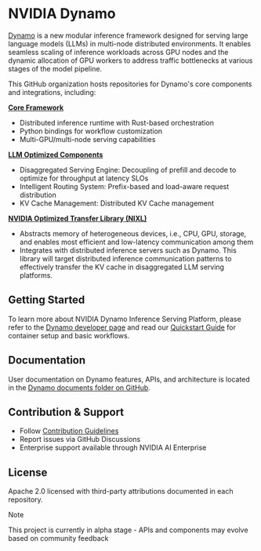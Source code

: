 <!--
SPDX-FileCopyrightText: Copyright (c) 2024-2025 NVIDIA CORPORATION & AFFILIATES. All rights reserved.
SPDX-License-Identifier: Apache-2.0
-->

# NVIDIA Dynamo

[Dynamo](https://github.com/ai-dynamo/dynamo) is a new modular inference framework designed for serving large language models (LLMs) in multi-node distributed environments. It enables seamless scaling of inference workloads across GPU nodes and the dynamic allocation of GPU workers to address traffic bottlenecks at various stages of the model pipeline.

This GitHub organization hosts repositories for Dynamo's core components and integrations, including:

**[Core Framework](https://github.com/ai-dynamo/dynamo/tree/main/lib/runtime)**

- Distributed inference runtime with Rust-based orchestration
- Python bindings for workflow customization
- Multi-GPU/multi-node serving capabilities

**[LLM Optimized Components](https://github.com/ai-dynamo/dynamo/tree/main/lib/llm)**

- Disaggregated Serving Engine: Decoupling of prefill and decode to optimize for throughput at latency SLOs
- Intelligent Routing System: Prefix-based and load-aware request distribution
- KV Cache Management: Distributed KV Cache management

**[NVIDIA Optimized Transfer Library (NIXL)](https://github.com/ai-dynamo/nixl)**

- Abstracts memory of heterogeneous devices, i.e., CPU, GPU, storage, and enables most efficient and low-latency communication among them
- Integrates with distributed inference servers such as Dynamo. This library will target distributed inference communication patterns to effectively transfer the KV cache in disaggregated LLM serving platforms.

## Getting Started

To learn more about NVIDIA Dynamo Inference Serving Platform, please refer to the [Dynamo developer page](https://developer.nvidia.com/dynamo) and read our [Quickstart Guide](https://github.com/ai-dynamo/dynamo/blob/main/README.md#quick-start) for container setup and basic workflows.

## Documentation

User documentation on Dynamo features, APIs, and architecture is located in the [Dynamo documents folder on GitHub](https://github.com/ai-dynamo/dynamo/tree/main/docs).

## Contribution & Support

- Follow [Contribution Guidelines](../CONTRIBUTING.md)
- Report issues via GitHub Discussions
- Enterprise support available through NVIDIA AI Enterprise

## License

Apache 2.0 licensed with third-party attributions documented in each repository.

> [!NOTE]
> This project is currently in alpha stage - APIs and components may evolve based on community feedback